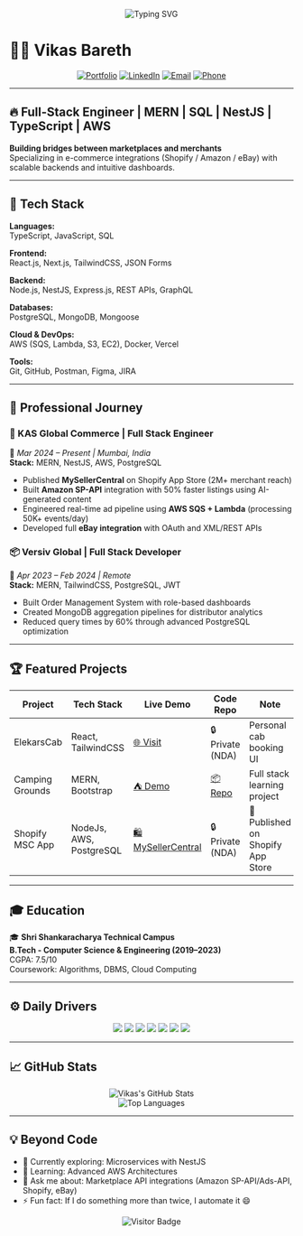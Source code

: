 <!-- Typing SVG Banner -->
<p align="center">
  <img src="https://readme-typing-svg.herokuapp.com?font=Fira+Code&size=22&duration=3000&pause=1000&color=36BCF7&width=600&lines=Hi+I'm+Vikas+Bareth;Full+Stack+Developer+(MERN+%2B+NestJS);TypeScript+%7C+PostgreSQL+%7C+AWS;Let's+Build+Something+Awesome!+🚀" alt="Typing SVG" />
</p>


# 👨‍💻 Vikas Bareth

<div align="center">

[![Portfolio](https://img.shields.io/badge/🚀_Portfolio-vikasbareth.in-2ea44f?style=for-the-badge)](https://vikasbareth.in)
[![LinkedIn](https://img.shields.io/badge/💼_LinkedIn-Connect-0A66C2?style=for-the-badge)](https://www.linkedin.com/in/vikas-bareth)
[![Email](https://img.shields.io/badge/📧_Email-Me-red?style=for-the-badge)](mailto:iamvikasbareth@gmail.com)
[![Phone](https://img.shields.io/badge/📞_Call-7000476646-green?style=for-the-badge)](tel:+917000476646)

</div>


---

## 🔥 Full-Stack Engineer | MERN | SQL | NestJS | TypeScript | AWS 

**Building bridges between marketplaces and merchants**  
Specializing in e-commerce integrations (Shopify / Amazon / eBay) with scalable backends and intuitive dashboards.

---

## 🧠 Tech Stack

**Languages:**  
TypeScript, JavaScript, SQL  

**Frontend:**  
React.js, Next.js, TailwindCSS, JSON Forms  

**Backend:**  
Node.js, NestJS, Express.js, REST APIs, GraphQL  

**Databases:**  
PostgreSQL, MongoDB, Mongoose  

**Cloud & DevOps:**  
AWS (SQS, Lambda, S3, EC2), Docker, Vercel  

**Tools:**  
Git, GitHub, Postman, Figma, JIRA

---

## 💼 Professional Journey

### 🛒 KAS Global Commerce | Full Stack Engineer  
📍 *Mar 2024 – Present | Mumbai, India*  
**Stack:** MERN, NestJS, AWS, PostgreSQL

- Published **MySellerCentral** on Shopify App Store (2M+ merchant reach)
- Built **Amazon SP-API** integration with 50% faster listings using AI-generated content
- Engineered real-time ad pipeline using **AWS SQS + Lambda** (processing 50K+ events/day)
- Developed full **eBay integration** with OAuth and XML/REST APIs

### 📦 Versiv Global | Full Stack Developer  
📍 *Apr 2023 – Feb 2024 | Remote*  
**Stack:** MERN, TailwindCSS, PostgreSQL, JWT

- Built Order Management System with role-based dashboards
- Created MongoDB aggregation pipelines for distributor analytics
- Reduced query times by 60% through advanced PostgreSQL optimization

---

## 🏆 Featured Projects

| Project             | Tech Stack              | Live Demo                                           | Code Repo                                            | Note |
|---------------------|-------------------------|-----------------------------------------------------|------------------------------------------------------|------|
| ElekarsCab          | React, TailwindCSS      | [🌐 Visit](https://elekarscab.com/)           | 🔒 Private (NDA) | Personal cab booking UI |
| Camping Grounds     | MERN, Bootstrap         | [⛺ Demo](https://campinggrounds.onrender.com/)      | [📦 Repo](https://github.com/vikas-bareth/campingGround) | Full stack learning project |
| Shopify MSC App     | NodeJs, AWS, PostgreSQL | [🛍️ MySellerCentral](https://apps.shopify.com/mysellercentral) | 🔒 Private (NDA) | 🚀 Published on Shopify App Store |

---

## 🎓 Education

🎓 **Shri Shankaracharya Technical Campus**  
**B.Tech - Computer Science & Engineering (2019–2023)**  
CGPA: 7.5/10  
Coursework: Algorithms, DBMS, Cloud Computing

---

## ⚙️ Daily Drivers

<div align="center">

<img src="https://img.shields.io/badge/TypeScript-3178C6?style=flat&logo=typescript&logoColor=white" />
<img src="https://img.shields.io/badge/JavaScript-F7DF1E?style=flat&logo=javascript&logoColor=black" />
<img src="https://img.shields.io/badge/React-20232A?style=flat&logo=react&logoColor=61DAFB" />
<img src="https://img.shields.io/badge/Next.js-000000?style=flat&logo=nextdotjs&logoColor=white" />
<img src="https://img.shields.io/badge/NestJS-E0234E?style=flat&logo=nestjs&logoColor=white" />
<img src="https://img.shields.io/badge/AWS-232F3E?style=flat&logo=amazonaws&logoColor=white" />
<img src="https://img.shields.io/badge/PostgreSQL-4169E1?style=flat&logo=postgresql&logoColor=white" />

</div>


---

## 📈 GitHub Stats

<div align="center">

![Vikas's GitHub Stats](https://github-readme-stats.vercel.app/api?username=vikas-bareth&show_icons=true&theme=default)  
![Top Languages](https://github-readme-stats.vercel.app/api/top-langs/?username=vikas-bareth&layout=compact&theme=default)

</div>

---

## 💡 Beyond Code

- 🔭 Currently exploring: Microservices with NestJS  
- 🌱 Learning: Advanced AWS Architectures  
- 💬 Ask me about: Marketplace API integrations (Amazon SP-API/Ads-API, Shopify, eBay)  
- ⚡ Fun fact: If I do something more than twice, I automate it 😄

<div align="center">

![Visitor Badge](https://komarev.com/ghpvc/?username=vikas-bareth&color=blue&style=flat-square)

</div>
